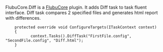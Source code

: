 FlubuCore.Diff is a [FlubuCore](https://github.com/flubu-core/flubu.core) plugin. It adds Diff task to task fluent interface. Diff task compares 2 specified files and generates html report with differences.

        protected override void ConfigureTargets(ITaskContext context)
        {
               context.Tasks().DiffTask("FirstFile.config", "SecondFile.config", "Diff.html");
        }
